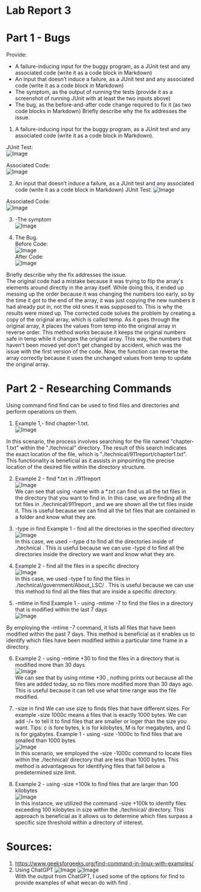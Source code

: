 # Lab Report 3  
# Part 1 - Bugs  
Provide:  
- A failure-inducing input for the buggy program, as a JUnit test and any associated code (write it as a code block in Markdown)  
- An input that doesnʼt induce a failure, as a JUnit test and any associated code (write it as a code block in Markdown)  
- The symptom, as the output of running the tests (provide it as a screenshot of running JUnit with at least the two inputs above)  
- The bug, as the before-and-after code change required to fix it (as two code blocks in Markdown) Briefly describe why the fix addresses the issue.    
1. A failure-inducing input for the buggy program, as a JUnit test and any associated code (write it as a code block in Markdown).
 
JUnit Test:  
![Image](lab31.png)

Associated Code:  
![Image](lab32.png) 

2. An input that doesnʼt induce a failure, as a JUnit test and any associated code (write it as a
code block in Markdown)
  JUnit Test:
![Image](lab33.png)

Associated Code:  
![Image](lab32.png)   

3. -The symptom  
![Image](lab2pt1.png)  

4. The Bug.  
Before Code:  
   ![Image](lab32.png)  
After Code:  
  ![Image](lab36.png)

Briefly describe why the fix addresses the issue.  
The original code had a mistake because it was trying to flip the array's elements around directly in the array itself. While doing this, it ended up messing up the order because it was changing the numbers too early, so by the time it got to the end of the array, it was just copying the new numbers it had already put in, not the old ones it was supposed to. This is why the results were mixed up. The corrected code solves the problem by creating a copy of the original array, which is called temp. As it goes through the original array, it places the values from temp into the original array in reverse order. This method works because it keeps the original numbers safe in temp while it changes the original array. This way, the numbers that haven't been moved yet don't get changed by accident, which was the issue with the first version of the code. Now, the function can reverse the array correctly because it uses the unchanged values from temp to update the original array.  

# Part 2 - Researching Commands  
Using command find find can be used to find files and directories and perform operations on
them.  
1. Example 1,- find chapter-1.txt.  
  ![Image](lab3pt21.png)

In this scenario, the process involves searching for the file named "chapter-1.txt" within the "./technical" directory. The result of this search indicates the exact location of the file, which is "./technical/911report/chapter1.txt". This functionality is beneficial as it assists in pinpointing the precise location of the desired file within the directory structure.  

2. Example 2 - find *.txt in ./911report  
![Image](lab3pt22.png)  
   We can see that using -name with a *.txt can find us all the txt files in the directory that you
want to find in. In this case, we are finding all the txt files in ./technical/911report , and we are
shown all the txt files inside it. This is useful because we can find all the txt files that are contained
in a folder and know what they are.

3. -type in find Example 1 - find all the directories in the specified directory  
   ![Image](lab3pt23.png)  
   In this case, we used --type d to find all the directories inside of ./technical . This is
useful because we can use -type d to find all the directories inside the directory we want
and know what they are.

4. Example 2 - find all the files in a specific directory  
  ![Image](lab3pt24.png)  
  In this case, we used -type f to find the files in ./technical/government/About_LSC/ . This is
useful because we can use this method to find all the files that are inside a specific directory.

5. -mtime in find Example 1 - using -mtime -7 to find the files in a directory that is modified within the last 7 days  
  ![Image](lab3pt25.png)  
  
By employing the -mtime -7 command, it lists all files that have been modified within the past 7 days. This method is beneficial as it enables us to identify which files have been modified within a particular time frame in a directory.  

6. Example 2 - using -mtime +30 to find the files in a directory that is modified more than 30 days  
![Image](lab3pt26.png)   
   We can see that by using mtime +30 , nothing prints out because all the files are added today, so
no files more modified more than 30 days ago. This is useful because it can tell use what time
range was the file modified.  

7. -size in find We can use size to finds files that have different sizes. For example -size
1000c means a files that is exactly 1000 bytes. We can add -/+ to tell it to find files that are
smaller or loger than the size you want. Tips: c is fore bytes, k is for kilobytes, M is for
megabytes, and G is for gigabytes. Example 1 - using -size -1000c to find files that are
smalled than 1000 bytes  
![Image](lab3pt27.png)  
 In this scenario, we employed the -size -1000c command to locate files within the ./technical/ directory that are less than 1000 bytes. This method is advantageous for identifying files that fall below a predetermined size limit.  

8. Example 2 - using -size +100k to find files that are larger than 100 kilobytes  
![Image](lab3pt28.png)  
 In this instance, we utilized the command -size +100k to identify files exceeding 100 kilobytes in size within the ./technical/ directory. This approach is beneficial as it allows us to determine which files surpass a specific size threshold within a directory of interest.  

# Sources:
1. https://www.geeksforgeeks.org/find-command-in-linux-with-examples/
2. Using ChatGPT
![Image](lab3pt29.png)
![Image](lab3pt220.png)   
With the output from ChatGPT, I used some of the options for find to provide examples of what wecan do with find .
